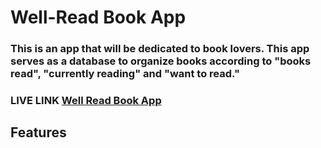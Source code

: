 <h1>Well-Read Book App</h1>
<h3>This is an app that will be dedicated to book lovers. This app serves as a database to organize books according to "books read", "currently reading" and "want to read."
</h3>
<h3>LIVE LINK
    <a href="https://express-wellread-app.herokuapp.com/wellread">Well Read Book App
        </a></h3>
<h2>Features<h/2>

